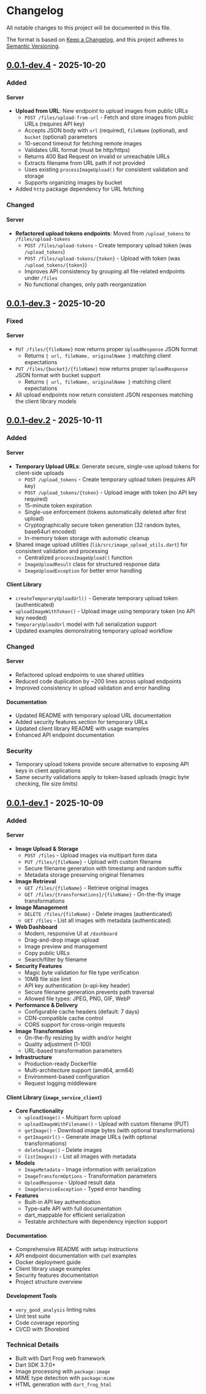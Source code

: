 # Changelog

All notable changes to this project will be documented in this file.

The format is based on [Keep a Changelog](https://keepachangelog.com/en/1.0.0/),
and this project adheres to [Semantic Versioning](https://semver.org/spec/v2.0.0.html).

## [0.0.1-dev.4] - 2025-10-20

### Added

#### Server

- **Upload from URL**: New endpoint to upload images from public URLs
  - `POST /files/upload-from-url` - Fetch and store images from public URLs (requires API key)
  - Accepts JSON body with `url` (required), `fileName` (optional), and `bucket` (optional) parameters
  - 10-second timeout for fetching remote images
  - Validates URL format (must be http/https)
  - Returns 400 Bad Request on invalid or unreachable URLs
  - Extracts filename from URL path if not provided
  - Uses existing `processImageUpload()` for consistent validation and storage
  - Supports organizing images by bucket
- Added `http` package dependency for URL fetching

### Changed

#### Server

- **Refactored upload tokens endpoints**: Moved from `/upload_tokens` to `/files/upload-tokens`
  - `POST /files/upload-tokens` - Create temporary upload token (was `/upload_tokens`)
  - `POST /files/upload-tokens/{token}` - Upload with token (was `/upload_tokens/{token}`)
  - Improves API consistency by grouping all file-related endpoints under `/files`
  - No functional changes, only path reorganization

## [0.0.1-dev.3] - 2025-10-20

### Fixed

#### Server

- `PUT /files/{fileName}` now returns proper `UploadResponse` JSON format
  - Returns `{ url, fileName, originalName }` matching client expectations
- `PUT /files/{bucket}/{fileName}` now returns proper `UploadResponse` JSON format with bucket support
  - Returns `{ url, fileName, originalName }` matching client expectations
- All upload endpoints now return consistent JSON responses matching the client library models

## [0.0.1-dev.2] - 2025-10-11

### Added

#### Server

- **Temporary Upload URLs**: Generate secure, single-use upload tokens for client-side uploads
  - `POST /upload_tokens` - Create temporary upload token (requires API key)
  - `POST /upload_tokens/{token}` - Upload image with token (no API key required)
  - 15-minute token expiration
  - Single-use enforcement (tokens automatically deleted after first upload)
  - Cryptographically secure token generation (32 random bytes, base64url encoded)
  - In-memory token storage with automatic cleanup
- Shared image upload utilities (`lib/src/image_upload_utils.dart`) for consistent validation and processing
  - Centralized `processImageUpload()` function
  - `ImageUploadResult` class for structured response data
  - `ImageUploadException` for better error handling

#### Client Library

- `createTemporaryUploadUrl()` - Generate temporary upload token (authenticated)
- `uploadImageWithToken()` - Upload image using temporary token (no API key needed)
- `TemporaryUploadUrl` model with full serialization support
- Updated examples demonstrating temporary upload workflow

### Changed

#### Server

- Refactored upload endpoints to use shared utilities
- Reduced code duplication by ~200 lines across upload endpoints
- Improved consistency in upload validation and error handling

#### Documentation

- Updated README with temporary upload URL documentation
- Added security features section for temporary URLs
- Updated client library README with usage examples
- Enhanced API endpoint documentation

### Security

- Temporary upload tokens provide secure alternative to exposing API keys in client applications
- Same security validations apply to token-based uploads (magic byte checking, file size limits)

## [0.0.1-dev.1] - 2025-10-09

### Added

#### Server

- **Image Upload & Storage**
  - `POST /files` - Upload images via multipart form data
  - `PUT /files/{fileName}` - Upload with custom filename
  - Secure filename generation with timestamp and random suffix
  - Metadata storage preserving original filenames
- **Image Retrieval**
  - `GET /files/{fileName}` - Retrieve original images
  - `GET /files/{transformations}/{fileName}` - On-the-fly image transformations
- **Image Management**
  - `DELETE /files/{fileName}` - Delete images (authenticated)
  - `GET /files` - List all images with metadata (authenticated)
- **Web Dashboard**
  - Modern, responsive UI at `/dashboard`
  - Drag-and-drop image upload
  - Image preview and management
  - Copy public URLs
  - Search/filter by filename
- **Security Features**
  - Magic byte validation for file type verification
  - 10MB file size limit
  - API key authentication (x-api-key header)
  - Secure filename generation prevents path traversal
  - Allowed file types: JPEG, PNG, GIF, WebP
- **Performance & Delivery**
  - Configurable cache headers (default: 7 days)
  - CDN-compatible cache control
  - CORS support for cross-origin requests
- **Image Transformation**
  - On-the-fly resizing by width and/or height
  - Quality adjustment (1-100)
  - URL-based transformation parameters
- **Infrastructure**
  - Production-ready Dockerfile
  - Multi-architecture support (amd64, arm64)
  - Environment-based configuration
  - Request logging middleware

#### Client Library (`image_service_client`)

- **Core Functionality**
  - `uploadImage()` - Multipart form upload
  - `uploadImageWithFilename()` - Upload with custom filename (PUT)
  - `getImage()` - Download image bytes (with optional transformations)
  - `getImageUrl()` - Generate image URLs (with optional transformations)
  - `deleteImage()` - Delete images
  - `listImages()` - List all images with metadata
- **Models**
  - `ImageMetadata` - Image information with serialization
  - `ImageTransformOptions` - Transformation parameters
  - `UploadResponse` - Upload result data
  - `ImageServiceException` - Typed error handling
- **Features**
  - Built-in API key authentication
  - Type-safe API with full documentation
  - dart_mappable for efficient serialization
  - Testable architecture with dependency injection support

#### Documentation

- Comprehensive README with setup instructions
- API endpoint documentation with curl examples
- Docker deployment guide
- Client library usage examples
- Security features documentation
- Project structure overview

#### Development Tools

- `very_good_analysis` linting rules
- Unit test suite
- Code coverage reporting
- CI/CD with Shorebird

### Technical Details

- Built with Dart Frog web framework
- Dart SDK 3.7.0+
- Image processing with `package:image`
- MIME type detection with `package:mime`
- HTML generation with `dart_frog_html`

[0.0.1-dev.4]: https://github.com/mtwichel/image_service/compare/v0.0.1-dev.3...v0.0.1-dev.4
[0.0.1-dev.3]: https://github.com/mtwichel/image_service/compare/v0.0.1-dev.2...v0.0.1-dev.3
[0.0.1-dev.2]: https://github.com/mtwichel/image_service/compare/v0.0.1-dev.1...v0.0.1-dev.2
[0.0.1-dev.1]: https://github.com/mtwichel/image_service/releases/tag/v0.0.1-dev.1
